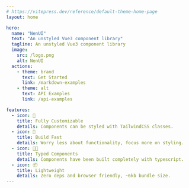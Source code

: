 ```yaml
---
# https://vitepress.dev/reference/default-theme-home-page
layout: home

hero:
  name: "NenUI"
  text: "An unstyled Vue3 component library"
  tagline: An unstyled Vue3 component library
  image:
    src: /logo.png
    alt: NenUI
  actions:
    - theme: brand
      text: Get Started
      link: /markdown-examples
    - theme: alt
      text: API Examples
      link: /api-examples

features:
  - icon: 🎨
    title: Fully Customizable
    details: Components can be styled with TailwindCSS classes.
  - icon: 🚀
    title: Build Fast
    details: Worry less about functionality, focus more on styling.
  - icon: 💪🏾
    title: Typed Components
    details: Components have been built completely with typescript.
  - icon: 📦
    title: Lightweight
    details: Zero deps and browser friendly, ~6kb bundle size.
---
```


<script setup>
import {
  VPTeamPage,
  VPTeamPageTitle,
  VPTeamMembers,
  VPTeamPageSection
} from 'vitepress/theme'

const coreMembers = [
    {
    avatar: 'https://avatars.githubusercontent.com/u/46764458?v=4',
    name: 'Egwuchukwu Diala',
    title: 'Open sourcer',
    desc: 'Frontend Engineer & Designer',
    org: 'NenLabs',
    orgLink: 'https://github.com/NenLabs',
    links: [
      { icon: 'github', link: 'https://github.com/egdiala' },
      { icon: 'twitter', link: 'https://twitter.com/e_diala' },
    ]
  }
]
</script>

<VPTeamPage pt-8>
  <VPTeamPageSection>
    <template #title>Core Team</template>
    <template #lead>The development of NenUI is guided by an international
      team, some of whom have chosen to be featured below.</template>
    <template #members>
      <VPTeamMembers size="small" :members="coreMembers" />
    </template>
  </VPTeamPageSection>
</VPTeamPage>
